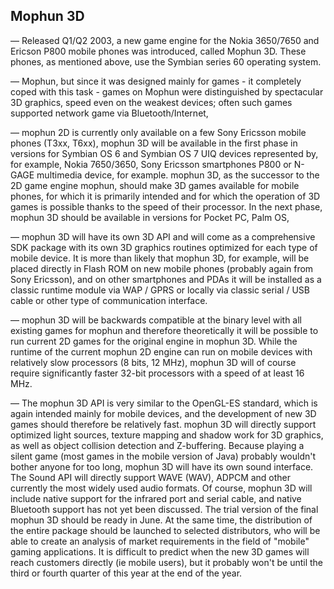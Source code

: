 ## Mophun 3D

— Released Q1/Q2 2003, a new game engine for the Nokia 3650/7650 and Ericson P800 mobile phones was introduced, called Mophun 3D. These phones, as mentioned above, use the Symbian series 60 operating system. 

— Mophun, but since it was designed mainly for games - it completely coped with this task - games on Mophun were distinguished by spectacular 3D graphics, speed even on the weakest devices; often such games supported network game via Bluetooth/Internet, 


— mophun 2D is currently only available on a few Sony Ericsson mobile phones (T3xx, T6xx), mophun 3D will be available in the first phase in versions for Symbian OS 6 and Symbian OS 7 UIQ devices represented by, for example, Nokia 7650/3650, Sony Ericsson smartphones P800 or N-GAGE multimedia device, for example. mophun 3D, as the successor to the 2D game engine mophun, should make 3D games available for mobile phones, for which it is primarily intended and for which the operation of 3D games is possible thanks to the speed of their processor. In the next phase, mophun 3D should be available in versions for Pocket PC, Palm OS,

— mophun 3D will have its own 3D API and will come as a comprehensive SDK package with its own 3D graphics routines optimized for each type of mobile device. It is more than likely that mophun 3D, for example, will be placed directly in Flash ROM on new mobile phones (probably again from Sony Ericsson), and on other smartphones and PDAs it will be installed as a classic runtime module via WAP / GPRS or locally via classic serial / USB cable or other type of communication interface.

— mophun 3D will be backwards compatible at the binary level with all existing games for mophun and therefore theoretically it will be possible to run current 2D games for the original engine in mophun 3D. While the runtime of the current mophun 2D engine can run on mobile devices with relatively slow processors (8 bits, 12 MHz), mophun 3D will of course require significantly faster 32-bit processors with a speed of at least 16 MHz.

— The mophun 3D API is very similar to the OpenGL-ES standard, which is again intended mainly for mobile devices, and the development of new 3D games should therefore be relatively fast. mophun 3D will directly support optimized light sources, texture mapping and shadow work for 3D graphics, as well as object collision detection and Z-buffering. Because playing a silent game (most games in the mobile version of Java) probably wouldn't bother anyone for too long, mophun 3D will have its own sound interface. The Sound API will directly support WAVE (WAV), ADPCM and other currently the most widely used audio formats. Of course, mophun 3D will include native support for the infrared port and serial cable, and native Bluetooth support has not yet been discussed. The trial version of the final mophun 3D should be ready in June. At the same time, the distribution of the entire package should be launched to selected distributors, who will be able to create an analysis of market requirements in the field of "mobile" gaming applications. It is difficult to predict when the new 3D games will reach customers directly (ie mobile users), but it probably won't be until the third or fourth quarter of this year at the end of the year.
